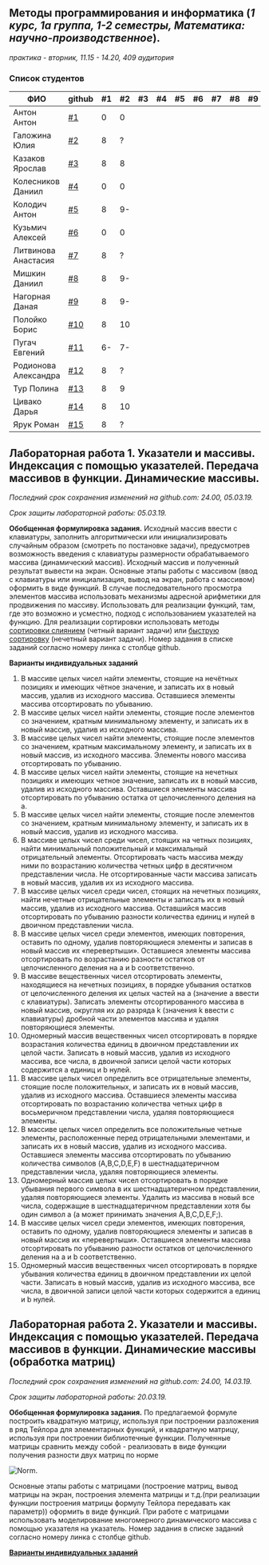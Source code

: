## Методы программирования и информатика (*1 курс, 1а группа, 1-2 семестры, Математика: научно-производственное*).
*практика - вторник, 11.15 - 14.20, 409 аудитория*

### Список студентов

| **ФИО** | **github** | **#1** | **#2** | **#3** | **#4** | **#5** | **#6** | **#7** | **#8** | **#9** | **#10** |
| -------- | -------- | --------| -------- | -------- | -------- | -------- | -------- | -------- | -------- | -------- | -------- |
| Антон Антон | [#1](https://github.com/anton2000anton) | 0 | 0 |
| Галожина Юлия | [#2](https://github.com/GalozhinaYuliya) | 8 | ? |
| Казаков Ярослав | [#3](https://github.com/EvanderLatine?tab=repositories) | 8 | 8 |
| Колесников Даниил | [#4](https://github.com/DaniilKolesnikov/Daniil_Kolesnikov) | 0 | 0 |
| Колодич Антон | [#5](https://github.com/AntonyKor/MMFInf) | 8 | 9- |
| Кузьмич Алексей | [#6](https://github.com/kuzmichalexey/C-.-1-course-1-semestr) | 0 | 0 |
| Литвинова Анастасия | [#7](https://github.com/AnastasiyaLitvinova/Cpp-homework-1-sem) | 8 | ? |
| Мишкин Даниил | [#8](https://github.com/DaniilMishkin) | 8 | 9- |
| Нагорная Даная | [#9](https://github.com/NDanaya) | 8 | 9- | 
| Полойко Борис | [#10](https://github.com/BorisPoloyko) | 8 | 10 |
| Пугач Евгений | [#11](https://github.com/EvgeniyPugach) | 6- | 7- |
| Родионова Александра | [#12](https://github.com/sasha-rod/Homework_2_semester) | 8 | ? |
| Тур Полина | [#13](https://github.com/PolinaTur/Hometask) | 8 | 9 | 
| Цивако Дарья| [#14](https://github.com/D-Tsivako) | 8 | 10 |
| Ярук Роман| [#15](https://github.com/Jarelino/Homeworks) | 8 | ? |

## Лабораторная работа 1. Указатели и массивы. Индексация с помощью указателей. Передача массивов в функции. Динамические массивы.

*Последний срок сохранения изменений на github.com: 24.00, 05.03.19.*

*Срок защиты лабораторной работы: 05.03.19.*

**Обобщенная формулировка задания.** Исходный массив ввести с клавиатуры, заполнить алгоритмически или инициализировать случайным образом (смотреть по постановке задачи), предусмотрев возможность введения с клавиатуры размерности обрабатываемого массива (динамический массив). Исходный массив и полученный результат вывести на экран. Основные этапы работы с массивом (ввод с клавиатуры или инициализация, вывод на экран, работа с массивом) оформить в виде функций. В случае последовательного просмотра элементов массива использовать механизмы адресной арифметики для продвижения по массиву. Использовать для реализации функций, там, где это возможно и усместно, подход с использованием указателей на функцию. Для реализации сортировки использовать методы [сортировки слиянием](https://visualgo.net/en/sorting) (четный вариант задачи) или [быструю сортировку](https://visualgo.net/en/sorting) (нечетный вариант задачи). Номер задания в списке заданий согласно номеру линка с столбце github. 

**Варианты индивидуальных заданий**
1.	В массиве целых чисел найти элементы, стоящие на нечётных позициях и имеющих чётное значение, и записать их в новый массив, удалив из исходного массива. Оставшиеся элементы массива отсортировать по убыванию.
2.	В массиве целых чисел найти элементы, стоящие после элементов со значением, кратным минимальному элементу, и записать их в новый массив, удалив из исходного массива.
3.	В массиве целых чисел найти элементы, стоящие после элементов со значением, кратным максимальному элементу, и записать их в новый массив, из исходного массива. Элементы нового массива отсортировать по убыванию.
4.	В массиве целых чисел найти элементы, стоящие на нечетных позициях и имеющих четное значение, записать их в новый массив, удалив из исходного массива. Оставшиеся элементы массива отсортировать по убыванию остатка от целочисленного деления на a.
5.	В массиве целых чисел найти элементы, стоящие после элементов со значением, кратным минимальному элементу, и записать их в новый массив, удалив из исходного массива.
6.	В массиве целых чисел среди чисел, стоящих на четных позициях, найти минимальный положительный и максимальный отрицательный элементы. Отсортировать часть массива между ними по возрастанию количества четных цифр в десятичном представлении числа. Не отсортированные части массива записать в новый массив, удалив их из исходного массива.
7.	В массиве целых чисел среди чисел, стоящих на нечетных позициях, найти нечетные отрицательные элементы и записать их в новый массив, удалив из исходного массива. Оставшийся массив отсортировать по убыванию разности количества единиц и нулей в двоичном представлении числа.
8.	В массиве целых чисел среди элементов, имеющих повторения, оставить по одному, удалив повторяющиеся элементы и записав в новый массив их «перевертыши». Оставшиеся элементы массива отсортировать по возрастанию разности остатков от целочисленного деления на a и b соответственно.
9.	В массиве вещественных чисел отсортировать элементы, находящиеся на нечетных позициях, в порядке убывания остатков от целочисленного деления их целых частей на a (значение a ввести с клавиатуры). Записать элементы отсортированного массива в новый массив, округляя их до разряда k (значения k ввести с клавиатуры) дробной части элементов массива и удаляя повторяющиеся элементы.
10.	Одномерный массив вещественных чисел отсортировать в порядке возрастания количества единиц в двоичном представлении их целой части. Записать в новый массив, удалив из исходного массива, все числа, в двоичной записи целой части которых содержится a единиц и b нулей. 
11.	В массиве целых чисел определить все отрицательные элементы, стоящие после положительных, и записать их в новый массив, удалив из исходного массива. Оставшиеся элементы массива отсортировать по возрастанию количества четных цифр в восьмеричном представлении числа, удаляя повторяющиеся элементы.
12.	В массиве целых чисел определить все положительные четные элементы, расположенные перед отрицательными элементами, и записать их в новый массив, удалив из исходного массива. Оставшиеся элементы массива отсортировать по убыванию количества символов (A,B,C,D,E,F) в шестнадцатеричном представлении числа, удаляя повторяющиеся элементы.
13.	Одномерный массив целых чисел отсортировать в порядке убывания первого символа в их шестнадцатеричном представлении, удаляя повторяющиеся элементы. Удалить из массива в новый все числа, содержащие в шестнадцатеричном представлении хотя бы один символ a (a может принимать значения A,B,C,D,E,F;).
14.	В массиве целых чисел среди элементов, имеющих повторения, оставить по одному, удалив повторяющиеся элементы и записав в новый массив их «перевертыши». Оставшиеся элементы массива отсортировать по убыванию разности остатков от целочисленного деления на a и b соответственно.
15.	Одномерный массив вещественных чисел отсортировать в порядке убывания количества единиц в двоичном представлении их целой части. Записать в новый массив, удалив из исходного массива, все числа, в двоичной записи целой части которых содержится a единиц и b нулей. 

## Лабораторная работа 2. Указатели и массивы. Индексация с помощью указателей. Передача массивов в функции. Динамические массивы (обработка матриц)

*Последний срок сохранения изменений на github.com: 24.00, 14.03.19.* 

*Срок защиты лабораторной работы: 20.03.19.*

**Обобщенная формулировка задания.** По предлагаемой формуле построить квадратную матрицу, используя при построении разложения в ряд Тейлора для элементарных функций, и квадратную матрицу, используя при построении библиотечные функции. Полученные матрицы сравнить между собой - реализовать в виде функции получения разности двух матриц по норме 

   ![Norm](https://github.com/AnzhelikaKravchuk/2018-2019.MMF.BSU/blob/master/1%20course/Pictures/%D0%9D%D0%BE%D1%80%D0%BC%D0%B0.png).

Основные этапы работы с матрицами (построение матриц, вывод матрицы на экран, построения элемента матрицы и т.д.(при реализации функции построения матрицы формулу Тейлора передавать как параметр)) оформить в виде функций. При работе с матрицами использовать моделирование многомерного динамического массива с помощью  указателя на указатель. Номер задания в списке заданий согласно номеру линка с столбце github. 

**[Варианты индивидуальных заданий](https://github.com/AnzhelikaKravchuk/2018-2019.MMF.BSU/blob/master/1%20course/2%20semester/06.03.2019/%D0%9B%D0%B0%D0%B1%D0%BE%D1%80%D0%B0%D1%82%D0%BE%D1%80%D0%BD%D0%B0%D1%8F%20%D1%80%D0%B0%D0%B1%D0%BE%D1%82%D0%B0%202.%202018.pdf)**
